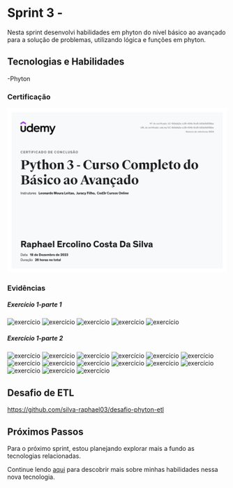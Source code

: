 # Sprint 3 - 

Nesta sprint desenvolvi habilidades em phyton do nível  básico ao avançado para a solução de problemas, utilizando lógica e funções em phyton.

## Tecnologias e Habilidades

-Phyton

### Certificação 

![certicacao phyton](../../images/certificados/certificadophyton.jpg)


### Evidências
##### Exercício 1-parte 1
![exercício](../../images/evidências/p1.png)
![exercício](../../images/evidências/p2.png)
![exercício](../../images/evidências/p3.png)
![exercício](../../images/evidências/p4.png)
![exercício](../../images/evidências/p5.png)

##### Exercício 1-parte 2
![exercício](../../images/evidências/p6.png)
![exercício](../../images/evidências/p7.png)
![exercício](../../images/evidências/p8.png)
![exercício](../../images/evidências/p9.png)
![exercício](../../images/evidências/p10.png)
![exercício](../../images/evidências/p11.png)
![exercício](../../images/evidências/p12.png)
![exercício](../../images/evidências/p13.png)
![exercício](../../images/evidências/p14.png)
![exercício](../../images/evidências/p15.png)
![exercício](../../images/evidências/p16.png)
![exercício](../../images/evidências/p17.png)
![exercício](../../images/evidências/p18.png)
![exercício](../../images/evidências/p19.png)
![exercício](../../images/evidências/p20.png)

## Desafio de ETL

https://github.com/silva-raphael03/desafio-phyton-etl

## Próximos Passos

Para o próximo sprint, estou planejando explorar mais a fundo as tecnologias relacionadas.

Continue lendo [aqui](../Sprint4/README.md) para descobrir mais sobre minhas habilidades nessa nova tecnologia.
